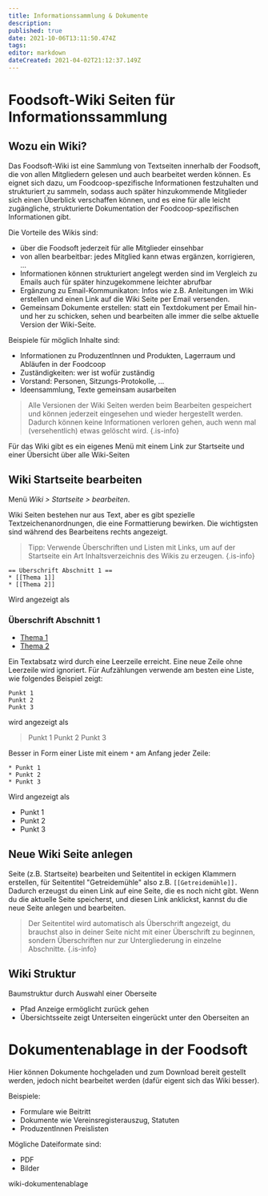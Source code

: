 ```yaml
---
title: Informationssammlung & Dokumente
description: 
published: true
date: 2021-10-06T13:11:50.474Z
tags: 
editor: markdown
dateCreated: 2021-04-02T21:12:37.149Z
---
```



# Foodsoft-Wiki Seiten für Informationssammlung

## Wozu ein Wiki?

Das Foodsoft-Wiki ist eine Sammlung von Textseiten innerhalb der Foodsoft, die von allen Mitgliedern gelesen und auch bearbeitet werden können. Es eignet sich dazu, um Foodcoop-spezifische Informationen festzuhalten und strukturiert zu sammeln, sodass auch später hinzukommende Mitglieder sich einen Überblick verschaffen können, und es eine für alle leicht
zugängliche, strukturierte Dokumentation der Foodcoop-spezifischen Informationen gibt. 

Die Vorteile des Wikis sind:
- über die Foodsoft jederzeit für alle Mitglieder einsehbar
- von allen bearbeitbar: jedes Mitglied kann etwas ergänzen, korrigieren, ...
- Informationen können strukturiert angelegt werden sind im Vergleich zu Emails auch für später hinzugekommene leichter abrufbar
- Ergänzung zu Email-Kommunikaton: Infos wie z.B. Anleitungen im Wiki erstellen und einen Link auf die Wiki Seite per Email versenden. 
- Gemeinsam Dokumente erstellen: statt ein Textdokument per Email hin- und her zu schicken, sehen und bearbeiten alle immer die selbe aktuelle Version der Wiki-Seite.

Beispiele für möglich Inhalte sind:

  - Informationen zu ProduzentInnen und Produkten, Lagerraum und Abläufen in der Foodcoop
  - Zuständigkeiten: wer ist wofür zuständig
  - Vorstand: Personen, Sitzungs-Protokolle, ...
  - Ideensammlung, Texte gemeinsam ausarbeiten

> Alle Versionen der Wiki Seiten werden beim Bearbeiten gespeichert und können jederzeit eingesehen und wieder hergestellt werden. Dadurch können keine Informationen verloren gehen, auch wenn mal (versehentlich) etwas gelöscht wird.
{.is-info}

Für das Wiki gibt es ein eigenes Menü mit einem Link zur Startseite und einer Übersicht über alle Wiki-Seiten

## Wiki Startseite bearbeiten

Menü *Wiki > Startseite > bearbeiten*.

Wiki Seiten bestehen nur aus Text, aber es gibt spezielle Textzeichenanordnungen, die eine Formattierung bewirken. Die wichtigsten sind während des Bearbeitens rechts angezeigt.

> Tipp: Verwende Überschriften und Listen mit Links, um auf der Startseite ein Art Inhaltsverzeichnis des Wikis zu erzeugen.
{.is-info}

```
== Überschrift Abschnitt 1 ==
* [[Thema 1]]
* [[Thema 2]]
```
Wird angezeigt als

### Überschrift Abschnitt 1
- [Thema 1]()
- [Thema 2]()


Ein Textabsatz wird durch eine Leerzeile erreicht. Eine neue Zeile ohne Leerzeile wird ignoriert. Für Aufzählungen verwende am besten eine Liste, wie folgendes Beispiel zeigt:

```
Punkt 1
Punkt 2
Punkt 3
```

wird angezeigt als 
> Punkt 1 Punkt 2 Punkt 3

Besser in Form einer Liste mit einem `*` am Anfang jeder Zeile:

```
* Punkt 1
* Punkt 2
* Punkt 3
```

Wird angezeigt als

* Punkt 1
* Punkt 2
* Punkt 3


## Neue Wiki Seite anlegen

Seite (z.B. Startseite) bearbeiten und Seitentitel in eckigen Klammern erstellen, für Seitentitel "Getreidemühle" also z.B. `[[Getreidemühle]].` Dadurch erzeugst du einen Link auf eine Seite, die es noch nicht gibt. Wenn du die aktuelle Seite speicherst, und diesen Link anklickst, kannst du die neue Seite anlegen und bearbeiten. 

> Der Seitentitel wird automatisch als Überschrift  angezeigt, du brauchst also in deiner Seite nicht mit einer Überschrift zu beginnen, sondern Überschriften nur zur Untergliederung in einzelne Abschnitte. 
{.is-info}


## Wiki Struktur

Baumstruktur durch Auswahl einer Oberseite
- Pfad Anzeige ermöglicht zurück gehen
- Übersichtsseite zeigt Unterseiten eingerückt unter den Oberseiten an

# Dokumentenablage in der Foodsoft

Hier können Dokumente hochgeladen und zum Download bereit gestellt
werden, jedoch nicht bearbeitet werden (dafür eigent sich das Wiki
besser).

Beispiele:

  - Formulare wie Beitritt
  - Dokumente wie Vereinsregisterauszug, Statuten
  - ProduzentInnen Preislisten

Mögliche Dateiformate sind:

  - PDF
  - Bilder

wiki-dokumentenablage